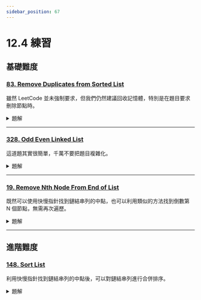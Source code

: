 ```yaml
---
sidebar_position: 67
---
```


# 12.4 練習

## 基礎難度

### [83. Remove Duplicates from Sorted List](https://leetcode.com/problems/remove-duplicates-from-sorted-list/)

雖然 LeetCode 並未強制要求，但我們仍然建議回收記憶體，特別是在題目要求刪除節點時。

<details>
<summary>題解</summary>

#### **問題描述**
給定一個已排序的鏈結串列（Linked List），請刪除所有重複的節點，使每個元素只出現一次，並回傳處理後的鏈結串列。

---

#### **範例**
```plaintext
輸入: 1 → 1 → 2  
輸出: 1 → 2

輸入: 1 → 1 → 2 → 3 → 3  
輸出: 1 → 2 → 3
```

---

#### **解題思路：單向遍歷即可**

- 因為鏈結串列已經是**排序好的**，所以只要**逐一比較相鄰節點**即可。
- 若發現 `cur.val == cur.next.val`，表示重複 → 就讓 `cur.next = cur.next.next` 跳過重複節點。
- 否則就往下繼續走。

---

#### **Python 範例程式碼**
```python
class Solution:
    def deleteDuplicates(self, head: Optional[ListNode]) -> Optional[ListNode]:
        cur = head
        while cur and cur.next:
            if cur.val == cur.next.val:
                cur.next = cur.next.next  # 跳過重複
            else:
                cur = cur.next
        return head
```

---

#### **時間與空間複雜度**
- **時間複雜度**：$O(n)$，遍歷一次鏈結串列
- **空間複雜度**：$O(1)$，原地操作，未使用額外空間

</details>


---

### [328. Odd Even Linked List](https://leetcode.com/problems/odd-even-linked-list/)

這道題其實很簡單，千萬不要把題目複雜化。

<details>
<summary>題解</summary>

#### **問題描述**
給定一個單向鏈結串列，請將所有**奇數位置**的節點排在**偶數位置**節點之前，並維持原本相對順序。  
位置是從 `1` 開始計算（不是數值奇偶）。

---

#### **範例**
```plaintext
輸入: 1 → 2 → 3 → 4 → 5  
輸出: 1 → 3 → 5 → 2 → 4

輸入: 2 → 1 → 3 → 5 → 6 → 4 → 7  
輸出: 2 → 3 → 6 → 7 → 1 → 5 → 4
```

---

#### **解題思路：雙指標分流連接**

##### ✅ 關鍵觀察
- 題目不是要你按照值的奇偶，而是按照**節點位置**的奇偶性。
- 我們可以分成兩個鏈：
  - 一個鏈接**奇數位置**的節點
  - 一個鏈接**偶數位置**的節點
- 最後把奇數鏈接到偶數鏈的前面。

---

#### **步驟**
1. 建立 `odd` 指標指向第一個節點，`even` 指標指向第二個節點
2. 記錄 `even_head`（最後要接到奇數串列尾巴）
3. 交替串接奇數與偶數節點直到走完
4. 最後把 `odd.next = even_head`

---

#### **Python 程式碼**
```python
class Solution:
    def oddEvenList(self, head: Optional[ListNode]) -> Optional[ListNode]:
        if not head or not head.next:
            return head

        odd = head
        even = head.next
        even_head = even  # 記住偶數鏈開頭

        while even and even.next:
            odd.next = even.next
            odd = odd.next
            even.next = odd.next
            even = even.next

        odd.next = even_head
        return head
```

---

#### **圖解（以 1→2→3→4→5 為例）**

初始：
```
odd: 1   even: 2
```

第一輪：
```
odd.next = 3 → odd = 3
even.next = 4 → even = 4
```

第二輪：
```
odd.next = 5 → odd = 5
even.next = None → done
```

最後：
```
odd.next = even_head（即 2）
→ 結果：1 → 3 → 5 → 2 → 4
```

---

#### **時間與空間複雜度**
- **時間複雜度**：$O(n)$，遍歷一次所有節點
- **空間複雜度**：$O(1)$，原地操作，不需要額外空間

---

#### **總結**
✅ 原地拆解兩條鏈再合併  
✅ 雙指標遍歷技巧，是常見的鏈結串列分組類題目  
✅ 注意奇偶是「位置」不是「值」！

</details>

---

### [19. Remove Nth Node From End of List](https://leetcode.com/problems/remove-nth-node-from-end-of-list/)

既然可以使用快慢指針找到鏈結串列的中點，也可以利用類似的方法找到倒數第 N 個節點，無需再次遍歷。

<details>
<summary>題解</summary>

#### **問題描述**
給定一個單向鏈結串列，請移除**倒數第 `n` 個節點**，並回傳處理後的頭節點。

---

#### **範例**
```plaintext
輸入: head = [1,2,3,4,5], n = 2  
輸出: [1,2,3,5]

說明: 移除的是「倒數第 2 個」節點，也就是值為 4 的節點
```

---

#### **解題思路：雙指標（Two Pointers）+ 虛擬節點 dummy**

##### ✅ 技巧關鍵：
- 使用一個 `dummy` 虛擬節點指向 head，可簡化刪除頭節點的情況
- 定義 `first` 和 `second` 兩個指標，先讓 `first` 先走 `n` 步
- 然後 `first` 和 `second` 同步往後走，直到 `first` 到尾端
- 此時 `second` 正好在要刪除的節點**前一個位置**
- 執行 `second.next = second.next.next` 來刪除節點

---

#### **Python 程式碼**
```python
class Solution:
    def removeNthFromEnd(self, head: Optional[ListNode], n: int) -> Optional[ListNode]:
        dummy = ListNode(0, head)
        first = second = dummy

        # 先讓 first 前進 n+1 步（包含 dummy）
        for _ in range(n + 1):
            first = first.next

        # 同步走，直到 first 到尾
        while first:
            first = first.next
            second = second.next

        # 刪除節點
        second.next = second.next.next
        return dummy.next
```

---

#### **圖解流程（head = [1,2,3,4,5], n = 2）**

```
dummy → 1 → 2 → 3 → 4 → 5
        ↑         ↑
     second     first  ← first 比 second 多走 n 步

一起走直到 first 到尾：
        ↑              ↑
     second          first = None

刪除 second.next（即 4）
```

---

#### **時間與空間複雜度**
- **時間複雜度**：$O(n)$，一次遍歷
- **空間複雜度**：$O(1)$，只用了常數額外空間

---

#### **總結**
✅ 雙指標法是處理倒數第 k 題型的標準技巧  
✅ 虛擬節點 `dummy` 有效避免刪除頭節點時的特例處理  
✅ 鏈結串列題目經典考法，建議熟練掌握

</details>

---

## 進階難度

### [148. Sort List](https://leetcode.com/problems/sort-list/)

利用快慢指針找到鏈結串列的中點後，可以對鏈結串列進行合併排序。

<details>
<summary>題解</summary>

#### **問題描述**
給定一個**單向鏈結串列** `head`，請使用 **$O(n \log n)$ 時間複雜度**與 **常數空間** 將其排序。

---

#### **範例**
```plaintext
輸入: head = [4, 2, 1, 3]
輸出: [1, 2, 3, 4]

輸入: head = [-1,5,3,4,0]
輸出: [-1,0,3,4,5]
```

---

#### **解題思路：自頂向下的 Merge Sort（合併排序）**

##### ✅ 為什麼用 Merge Sort？
- 快速排序在鏈結串列上效能差（因為隨機存取不快）
- Merge Sort 適合處理鏈結串列：可以自然地分割與合併
- 達成 $O(n \log n)$ 的時間複雜度

---

#### **步驟說明**
1. **使用快慢指針**找到中間點，把鏈結串列一分為二
2. 遞迴對左右子串進行排序
3. 使用 **合併兩條已排序串列** 的技巧合併兩邊

---

#### **Python 程式碼**
```python
class Solution:
    def sortList(self, head: Optional[ListNode]) -> Optional[ListNode]:
        # 基底：空或單節點不需排序
        if not head or not head.next:
            return head

        # 快慢指針找中點，斷開鏈結
        slow, fast = head, head.next
        while fast and fast.next:
            slow = slow.next
            fast = fast.next.next
        mid = slow.next
        slow.next = None

        # 分別排序左右兩半
        left = self.sortList(head)
        right = self.sortList(mid)

        # 合併兩條已排序鏈結串列
        return self.merge(left, right)

    def merge(self, l1: ListNode, l2: ListNode) -> ListNode:
        dummy = tail = ListNode()
        while l1 and l2:
            if l1.val < l2.val:
                tail.next = l1
                l1 = l1.next
            else:
                tail.next = l2
                l2 = l2.next
            tail = tail.next
        tail.next = l1 or l2
        return dummy.next
```

---

#### **時間與空間複雜度**
- **時間複雜度**：$O(n \log n)$，每次切半 + 合併
- **空間複雜度**：$O(\log n)$（遞迴棧空間，不使用額外陣列）

---

#### **總結**
✅ 適合鏈結串列排序的最佳解法  
✅ 快慢指針斷鏈 + 遞迴合併排序  
✅ 是考鏈結串列操作與排序技巧的綜合題，建議熟練！

</details>